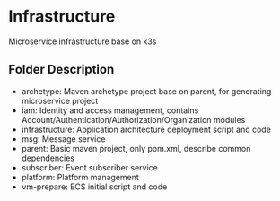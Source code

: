 # Infrastructure
Microservice infrastructure base on k3s

## Folder Description

- archetype: Maven archetype project base on parent, for generating microservice project
- iam: Identity and access management, contains Account/Authentication/Authorization/Organization modules
- infrastructure: Application architecture deployment script and code
- msg: Message service 
- parent: Basic maven project, only pom.xml, describe common dependencies
- subscriber: Event subscriber service 
- platform: Platform management
- vm-prepare: ECS initial script and code
